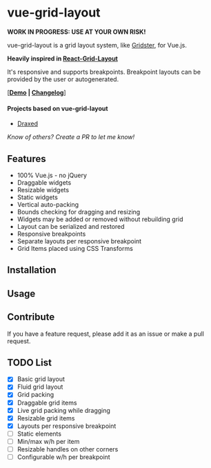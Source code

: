 # vue-grid-layout

**WORK IN PROGRESS: USE AT YOUR OWN RISK!**

vue-grid-layout is a grid layout system, like [Gridster](http://gridster.net), for Vue.js.

**Heavily inspired in [React-Grid-Layout](https://github.com/STRML/react-grid-layout)**

It's responsive and supports breakpoints. Breakpoint layouts can be provided by the user
or autogenerated.

[**[Demo](https://jbaysolutions.github.io/vue-grid-layout/examples/0-basic-responsive.html) | [Changelog](/CHANGELOG.md)**]

<!--
## Table of Contents

- [Demos](#demos)
- [Features](#features)
- [Installation](#installation)
- [Usage](#usage)
- [Responsive Usage](#responsive-usage)
- [Providing Grid Width](#providing-grid-width)
- [Grid Layout Props](#grid-layout-props)
- [Responsive Grid Layout Props](#responsive-grid-layout-props)
- [Grid Item Props](#grid-item-props)
- [Contribute](#contribute)
- [TODO List](#todo-list)

## Demos

1. [Showcase](https://strml.github.io/react-grid-layout/examples/0-showcase.html)

-->

#### Projects based on vue-grid-layout

- [Draxed](https://www.draxed.com/)

*Know of others? Create a PR to let me know!*

## Features

* 100% Vue.js - no jQuery
* Draggable widgets
* Resizable widgets
* Static widgets
* Vertical auto-packing
* Bounds checking for dragging and resizing
* Widgets may be added or removed without rebuilding grid
* Layout can be serialized and restored
* Responsive breakpoints
* Separate layouts per responsive breakpoint
* Grid Items placed using CSS Transforms


## Installation



## Usage


## Contribute

If you have a feature request, please add it as an issue or make a pull request.


## TODO List

- [x] Basic grid layout
- [x] Fluid grid layout
- [x] Grid packing
- [x] Draggable grid items
- [x] Live grid packing while dragging
- [x] Resizable grid items
- [x] Layouts per responsive breakpoint
- [ ] Static elements
- [ ] Min/max w/h per item
- [ ] Resizable handles on other corners
- [ ] Configurable w/h per breakpoint
